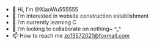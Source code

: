 - 👋 Hi, I’m @XiaoWu555555
- 👀 I’m interested in website construction establishment
- 🌱 I’m currently learning C
- 💞️ I’m looking to collaborate on nothing~ ^_^
- 📫 How to reach me zc13572021@foxmail.com

<!---
XiaoWu555555/XiaoWu555555 is a ✨ special ✨ repository because its `README.md` (this file) appears on your GitHub profile.
You can click the Preview link to take a look at your changes.
--->
